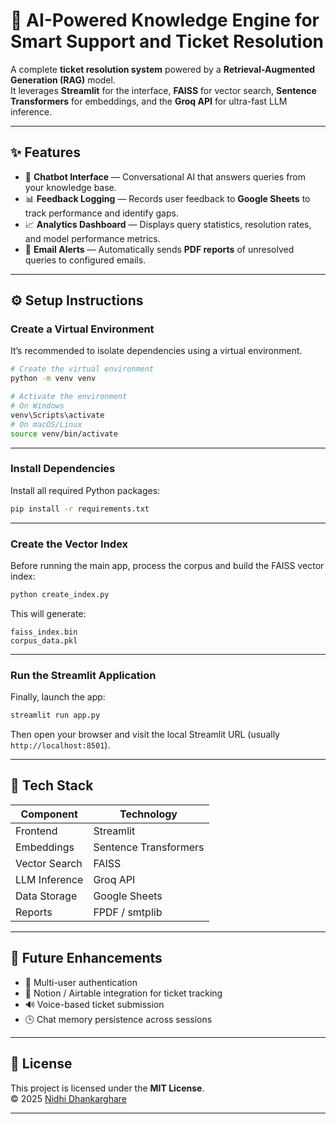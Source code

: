 # 🤖 AI-Powered Knowledge Engine for Smart Support and Ticket Resolution

A complete **ticket resolution system** powered by a **Retrieval-Augmented Generation (RAG)** model.  
It leverages **Streamlit** for the interface, **FAISS** for vector search, **Sentence Transformers** for embeddings, and the **Groq API** for ultra-fast LLM inference.

---

## ✨ Features

- 💬 **Chatbot Interface** — Conversational AI that answers queries from your knowledge base.  
- 📊 **Feedback Logging** — Records user feedback to **Google Sheets** to track performance and identify gaps.  
- 📈 **Analytics Dashboard** — Displays query statistics, resolution rates, and model performance metrics.  
- 📧 **Email Alerts** — Automatically sends **PDF reports** of unresolved queries to configured emails.  

---

## ⚙️ Setup Instructions

### Create a Virtual Environment

It’s recommended to isolate dependencies using a virtual environment.

```bash
# Create the virtual environment
python -m venv venv

# Activate the environment
# On Windows
venv\Scripts\activate
# On macOS/Linux
source venv/bin/activate
```

---

### Install Dependencies

Install all required Python packages:

```bash
pip install -r requirements.txt
```


---

### Create the Vector Index

Before running the main app, process the corpus and build the FAISS vector index:

```bash
python create_index.py
```

This will generate:

```
faiss_index.bin
corpus_data.pkl
```

---

### Run the Streamlit Application

Finally, launch the app:

```bash
streamlit run app.py
```

Then open your browser and visit the local Streamlit URL (usually `http://localhost:8501`).

---

## 🧠 Tech Stack

| Component | Technology |
|------------|-------------|
| Frontend | Streamlit |
| Embeddings | Sentence Transformers |
| Vector Search | FAISS |
| LLM Inference | Groq API |
| Data Storage | Google Sheets |
| Reports | FPDF / smtplib |

---

## 🔮 Future Enhancements

- 🧩 Multi-user authentication  
- 📂 Notion / Airtable integration for ticket tracking  
- 🔊 Voice-based ticket submission  
- 🕒 Chat memory persistence across sessions  

---

## 🪪 License

This project is licensed under the **MIT License**.  
© 2025 [Nidhi Dhankarghare](https://github.com/Nidhi-o)

---

